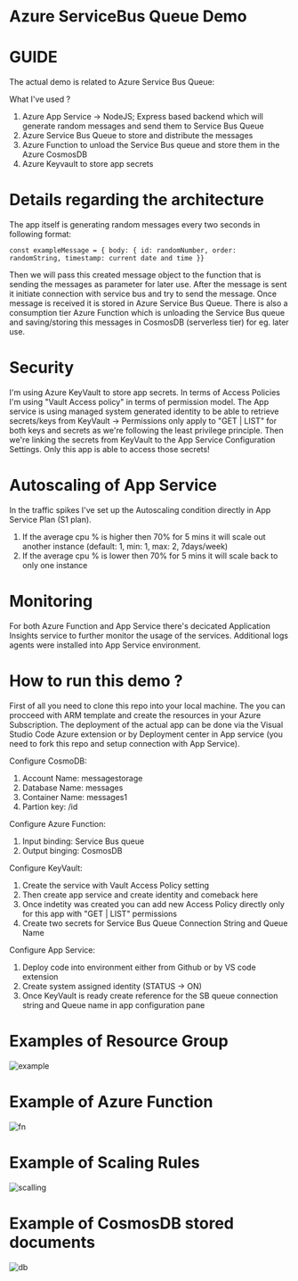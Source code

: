 # Azure ServiceBus Queue Demo





# GUIDE

The actual demo is related to Azure Service Bus Queue:

What I've used ? 

1. Azure App Service -> NodeJS; Express based backend which will generate random messages and send them to Service Bus Queue
2. Azure Service Bus Queue to store and distribute the messages
3. Azure Function to unload the Service Bus queue and store them in the Azure CosmosDB
4. Azure Keyvault to store app secrets 



# Details regarding the architecture

The app itself is generating random messages every two seconds in following format:

`const exampleMessage = { body: { id: randomNumber, order: randomString, timestamp: current date and time }}`

Then we will pass this created message object to the function that is sending the messages as parameter for later use. After the message is sent it initiate connection with service bus and try to send the message. Once message is received it is stored in Azure Service Bus Queue. There is also a consumption tier Azure Function which is unloading the Service Bus queue and saving/storing this messages in CosmosDB (serverless tier) for eg. later use.

# Security

I'm using Azure KeyVault to store app secrets. In terms of Access Policies I'm using "Vault Access policy" in terms of permission model. The App service is using managed system generated identity to be able to retrieve secrets/keys from KeyVault -> Permissions only apply to "GET | LIST" for both keys and secrets as we're following the least privilege principle. Then we're linking the secrets from KeyVault to the App Service Configuration Settings. Only this app is able to access those secrets!

# Autoscaling of App Service

In the traffic spikes I've set up the Autoscaling condition directly in App Service Plan (S1 plan).
1. If the average cpu % is higher then 70% for 5 mins it will scale out another instance (default: 1, min: 1, max: 2, 7days/week)
2. If the average cpu % is lower then 70% for 5 mins it will scale back to only one instance

# Monitoring

For both Azure Function and App Service there's decicated Application Insights service to further monitor the usage of the services. Additional logs agents were installed into App Service environment.






# How to run this demo ?

First of all you need to clone this repo into your local machine. The you can procceed with ARM template and create the resources in your Azure Subscription. The deployment of the actual app can be done via the Visual Studio Code Azure extension or by Deployment center in App service (you need to fork this repo and setup connection with App Service).

Configure CosmoDB: 
1. Account Name: messagestorage
2. Database Name: messages
3. Container Name: messages1
4. Partion key: /id

Configure Azure Function:
1. Input binding: Service Bus queue
2. Output binging: CosmosDB

Configure KeyVault:
1. Create the service with Vault Access Policy setting
2. Then create app service and create identity and comeback here
3. Once indetity was created you can add new Access Policy directly only for this app with "GET | LIST" permissions
4. Create two secrets for Service Bus Queue Connection String and Queue Name

Configure App Service: 
1. Deploy code into environment either from Github or by VS code extension
2. Create system assigned identity (STATUS -> ON)
3. Once KeyVault is ready create reference for the SB queue connection string and Queue name in app configuration pane

# Examples of Resource Group
![example](https://user-images.githubusercontent.com/46035047/144589324-002b9f6f-ec81-42a3-84c0-5061d85ef94f.png)

# Example of Azure Function
![fn](https://user-images.githubusercontent.com/46035047/144589965-9c952378-4e32-4b9f-82bf-cda9fa5c004b.png)

# Example of Scaling Rules
![scalling](https://user-images.githubusercontent.com/46035047/144590038-15007131-7c0c-40e7-91d6-787359728eb3.png)

# Example of CosmosDB stored documents
![db](https://user-images.githubusercontent.com/46035047/144590077-a7359ba3-95f4-48a4-a85c-533d22df0c40.png)
